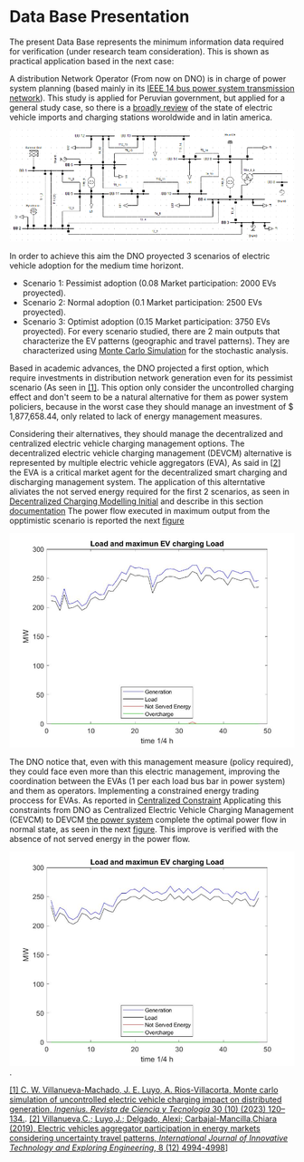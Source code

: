 # Data Base Presentation
The present Data Base represents the minimum information data required for verification (under research team consideration). This is shown as practical application based in the next case:

A distribution Network Operator (From now on DNO) is  in charge of power system planning (based mainly in its [IEEE 14 bus power system transmission network](.//Power%20System%20Data/)). This study is applied for Peruvian government, but applied for a general study case, so there is a [broadly review](//Actual%20State/) of the state of electric vehicle imports and charging stations woroldwide and in latin america.

![IEEE 14 Power System](.//Power%20System%20Data/IEEE14BUSunifilar.PNG)

In order to achieve this aim the DNO proyected 3 scenarios of electric vehicle adoption for the medium time horizont.
* Scenario 1: Pessimist adoption (0.08 Market participation: 2000 EVs proyected).
* Scenario 2: Normal adoption (0.1 Market participation: 2500 EVs proyected).
* Scenario 3: Optimist adoption (0.15 Market participation: 3750 EVs proyected).
For every scenario studied, there are 2 main outputs that characterize the EV patterns (geographic and travel patterns). They are characterized using [Monte Carlo Simulation](//MCS%20Inputs/) for the stochastic analysis.

Based in academic advances, the DNO projected a first option, which require investments in distribution network generation even for its pessimist scenario (As seen in [[1]](https://ingenius.ups.edu.ec/index.php/ingenius/article/view/7272). This option only consider the uncontrolled charging effect and don't seem to be a natural alternative for them as power system policiers, because in the worst case they should manage an investment of $ 1,877,658.44, only related to lack of energy management measures.

Considering their alternatives, they should manage the decentralized and centralized electric vehicle charging management options. The decentralized electric vehicle charging management (DEVCM) alternative is represented by multiple electric vehicle aggregators (EVA), As said in [[2](https://www.researchgate.net/publication/364097345_Electric_Vehicles_Aggregator_Participation_in_Energy_Markets_Considering_Uncertainty_Travel_Patterns)] the EVA is a critical market agent for the decentralized smart charging and discharging management system. The application of this alterntative aliviates the not served energy required for the first 2 scenarios, as seen in [Decentralized Charging Modelling Initial](.//DCM%20Ini/) and describe in this section [documentation](.//DCM%20Ini/DCM%20Ini%20Readme.md) The power flow executed in maximum output from the opptimistic scenario is reported the next [figure](.//DCM%20Ini/Sc3/IEEE%2014validacion/IEEE%2014validacionPSF4.jpg)

![Figure 1: Scenario 3 Maximum MCS output](.//DCM%20Ini/Sc3/IEEE%2014validacion/IEEE%2014validacionPSF4.jpg)

The DNO notice that, even with this management measure (policy required), they could face even more than this electric management, improving the coordination between the EVAs (1 per each load bus bar in power system) and them as operators. Implementing a constrained energy trading proccess for EVAs. As reported in [Centralized Constraint](.//Centralized%20Constraint) Applicating this constraints from DNO as Centralized Electric Vehicle Charging Management (CEVCM) to DEVCM [the power system](.//Decentralized%20PF%20Constrained/) complete the optimal power flow in normal state, as seen in the next [figure](.//Decentralized%20PF%20Constrained/IEEE%2014validacion/IEEE%2014validacionPSF4.jpg). This improve is verified with the absence of not served energy in the power flow.

![Figure 2: Scenario 3 Maximum MCS output constrained](.//Decentralized%20PF%20Constrained/IEEE%2014validacion/IEEE%2014validacionPSF4.jpg). 

[[1] C. W. Villanueva-Machado, J. E. Luyo, A. Rios-Villacorta,  Monte carlo simulation of uncontrolled electric vehicle charging  impact on distributed generation, *Ingenius. Revista de Ciencia y Tecnología* 30 (10) (2023) 120–134.](https://ingenius.ups.edu.ec/index.php/ingenius/article/view/7272).
[[2] Villanueva,C.; Luyo,J.; Delgado, Alexi; Carbajal-Mancilla,Chiara (2019), Electric vehicles aggregator participation in energy markets considering uncertainty travel patterns, *International Journal of Innovative Technology and Exploring Engineering*,   8 (12) 4994-4998](https://www.researchgate.net/publication/364097345_Electric_Vehicles_Aggregator_Participation_in_Energy_Markets_Considering_Uncertainty_Travel_Patterns)]
